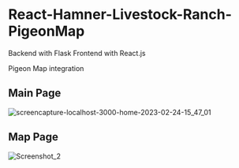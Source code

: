 # React-Hamner-Livestock-Ranch-PigeonMap

Backend with Flask
Frontend with React.js

Pigeon Map integration

## Main Page
![screencapture-localhost-3000-home-2023-02-24-15_47_01](https://user-images.githubusercontent.com/120799088/221291377-d954da20-fb31-4062-95f5-6eb90c03e6ae.png)

## Map Page
![Screenshot_2](https://user-images.githubusercontent.com/120799088/221291399-2c53b042-0e4c-49a2-94cb-4bfc2e0db39b.png)
